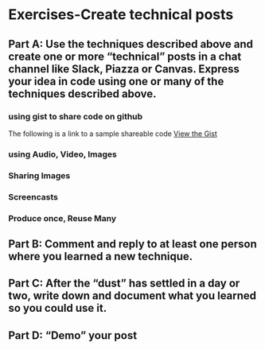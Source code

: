 # Exercises-Create technical posts

## Part A: Use the techniques described above and create one or more “technical” posts in a chat channel like Slack, Piazza or Canvas. Express your idea in code using one or many of the techniques described above.

### using gist to share code on github

The following is a link to a sample shareable code
[View the Gist](https://gist.github.com/Friend09/8b8e3be2f13422af923ef69d85d1e2af)

### using Audio, Video, Images

### Sharing Images

### Screencasts

### Produce once, Reuse Many

## Part B: Comment and reply to at least one person where you learned a new technique.

## Part C: After the “dust” has settled in a day or two, write down and document what you learned so you could use it.

## Part D: “Demo” your post
